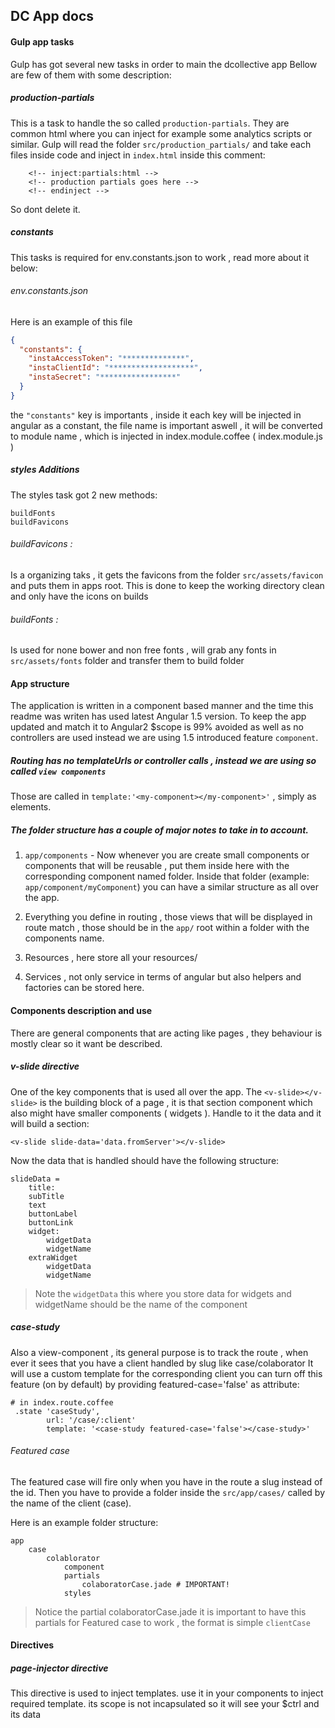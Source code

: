 ## DC App docs

#### Gulp app tasks
Gulp has got several new tasks in order to main the dcollective app
Bellow are few of them with some description:

##### production-partials
This is a task to handle the so called `production-partials`.
They are common html where you can inject for example some analytics scripts or similar.
Gulp will read the folder `src/production_partials/` and take each files inside code and inject in
`index.html` inside this comment:

```
    <!-- inject:partials:html -->
    <!-- production partials goes here -->
    <!-- endinject -->
```
So dont delete it.

##### constants
This tasks is required for env.constants.json to work , read more about it below:

###### env.constants.json
Here is an example of this file

```json
{
  "constants": {
    "instaAccessToken": "**************",
    "instaClientId": "*******************",
    "instaSecret": "*****************"
  }
}
```

the `"constants"` key is importants , inside it each key will be injected in angular as a constant, the file name is
important aswell , it will be converted to module name , which is injected in index.module.coffee ( index.module.js )

##### styles Additions
The styles task got 2 new methods:
```
buildFonts
buildFavicons
```

###### buildFavicons :
Is a organizing taks , it gets the favicons from the folder `src/assets/favicon` and puts them in apps root.
This is done to keep the working directory clean and only have the icons on builds

###### buildFonts :
Is used for none bower and non free fonts , will grab any fonts in `src/assets/fonts` folder and transfer
them to build folder

#### App structure
The application is written in a component based manner and the time this readme was writen has used latest Angular 1.5  version.
To keep the app updated and match it to Angular2 $scope is 99% avoided as well as no controllers are used instead we are using 1.5 introduced feature `component`.

##### Routing has no templateUrls or controller calls , instead we are using so called `view components`
Those are called  in `template:'<my-component></my-component>'` , simply as elements.

##### The folder structure has a couple of major notes to take in to account.

1. `app/components` - Now whenever you are create small components or components that will be reusable , put them inside here
with the corresponding component named folder.
Inside that folder (example: `app/component/myComponent`) you can have a similar structure as all over the app.

2. Everything you define in routing , those views that will be displayed in route match , those should be in the `app/` root within a folder with the components name.

3. Resources , here store all your resources/

4. Services , not only service in terms of angular but also helpers and factories can be stored here.

#### Components description and use
There are general components that are acting like pages , they behaviour is mostly clear so it want be described.

##### v-slide directive
One of the key components that is used all over the app.
The `<v-slide></v-slide>` is the building block of a page , it is that section component which also might have smaller components ( widgets ).
Handle to it the data and it will build a section:
```
<v-slide slide-data='data.fromServer'></v-slide>
```
Now the data that is handled should have the following structure:
```
slideData =
    title:
    subTitle
    text
    buttonLabel
    buttonLink
    widget:
        widgetData
        widgetName
    extraWidget
        widgetData
        widgetName
```
> Note the `widgetData` this where you store data for widgets and widgetName should  be the name of the component


##### case-study
Also a view-component , its general purpose is to track the route , when ever it sees that you have a client handled by slug like case/colaborator
It will use a custom template for the corresponding client you can turn off this feature (on by default) by providing featured-case='false' as attribute:

```
# in index.route.coffee
 .state 'caseStudy',
        url: '/case/:client'
        template: '<case-study featured-case='false'></case-study>'
```

###### Featured case
The featured case will fire only when you have in the route a slug instead of the id.
Then you have to provide a folder inside the `src/app/cases/` called by the name of the client (case).

Here is an example folder structure:
```
app
    case
        colablorator
            component
            partials
                colaboratorCase.jade # IMPORTANT!
            styles

```

> Notice the partial colaboratorCase.jade it is important to have this partials for Featured case to work , the format is simple `clientCase`

#### Directives

##### page-injector directive

This directive is used to inject templates.
use it in your components to inject required template.
its scope is not incapsulated so it will see your $ctrl and its data